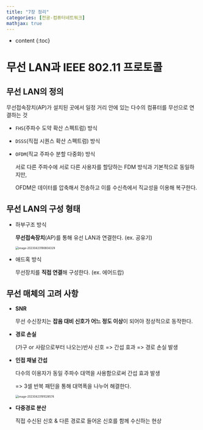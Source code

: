 ```yaml
---
title: "7장 정리"
categories: [전공-컴퓨터네트워크]
mathjax: true
---
```


* content
{:toc}
# **무선** LAN과 IEEE 802.11 프로토콜

## 무선 LAN의 정의

무선접속장치(AP)가 설치된 곳에서 일정 거리 안에 있는 다수의 컴퓨터를 무선으로 연결하는 것

- `FHS`(주파수 도약 확산 스펙트럼) 방식

- `DSSS`(직접 시퀀스 확산 스펙트럼) 방식

- `OFDM`(직교 주파수 분할 다중화) 방식

  서로 다른 주파수에 서로 다른 사용자를 할당하는 FDM 방식과 기본적으로 동일하지만,

  OFDM은 데이터를 압축해서 전송하고 이를 수신측에서 직교성을 이용해 복구한다.



## 무선 LAN의 구성 형태

- 하부구조 방식

  **무선접속장치**(AP)를 통해 유선 LAN과 연결한다. (ex. 공유기)

  <img src="C:\Users\rnfhr\AppData\Roaming\Typora\typora-user-images\image-20230423190604329.png" alt="image-20230423190604329" style="zoom:50%;" />

- 애드혹 방식

  무선장치를 **직접 연결**해 구성한다. (ex. 에어드랍)

## 무선 매체의 고려 사항

- **SNR**

  무선 수신장치는 **잡음 대비 신호가 어느 정도 이상**이 되어야 정상적으로 동작한다.

- **경로 손실**

  (가구 or 사람으로부터 나오는)반사 신호 => 간섭 효과 => 경로 손실 발생

- **인접 채널 간섭**

  다수의 이용자가 동일 주파수 대역을 사용함으로써 간섭 효과 발생

  => 3셀 반복 패턴을 통해 대역폭을 나누어 해결한다.

  <img src="C:\Users\rnfhr\AppData\Roaming\Typora\typora-user-images\image-20230423191026574.png" alt="image-20230423191026574" style="zoom:50%;" />

- **다중경로 분산**

  직접 수신된 신호 & 다른 경로로 들어온 신호를 함께 수신하는 현상
